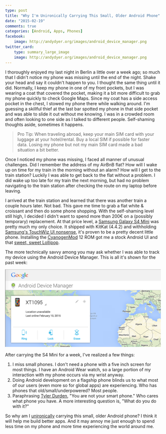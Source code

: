 ```yaml
---
type: post
title: "Why I'm Unironically Carrying This Small, Older Android Phone"
date: "2015-02-19"
comments: true
categories: [Android, Apps, Phones]
facebook:
    image: http://andydyer.org/images/android_device_manager.png
twitter_card:
    type: summary_large_image
    image: http://andydyer.org/images/android_device_manager.png
---
```


I thoroughly enjoyed my last night in Berlin a little over a week ago; so much that I didn't notice my phone was missing until the end of the night. Shake your head and say it couldn't happen to you. I thought the same thing until it did. Normally, I keep my phone in one of my front pockets, but I was wearing a coat that covered the pocket, making it a bit more difficult to grab my phone quickly to check Google Maps. Since my coat has a side access pocket in the chest, I stowed my phone there while walking around. I'm guessing a skillful thief at the last bar spotted my phone in that side pocket and was able to slide it out without me knowing. I was in a crowded room and often looking to one side as I talked to different people. Self-shaming thoughts aside, sometimes it happens.

> Pro Tip: When traveling abroad, keep your main SIM card with your luggage at your hotel/rental. Buy a local SIM if possible for faster data. Losing my phone but not my main SIM card made a bad situation a bit better.

Once I noticed my phone was missing, I faced all manner of unusual challenges. Did I remember the address of my AirBnB flat? How will I wake up on time for my train in the morning without an alarm? How will I get to the train station? Luckily I was able to get back to the flat without a problem. I did wake up too late for my train the next morning, but had no problem navigating to the train station after checking the route on my laptop before leaving.

I arrived at the train station and learned that there was another train a couple hours later. Not bad. This gave me time to grab a flat white & croissant and then do some phone shopping. With the self-shaming level still high, I decided I didn't want to spend more than 200€ on a (possibly temporary) replacement. At that price level, a [Samsung Galaxy S4 Mini](http://www.samsung.com/uk/consumer/mobile-devices/smartphones/android/GT-I9195ZKABTU) was pretty much my only choice. It shipped with KitKat (4.4.2) and withholding [Samsung's TouchWiz UI nonsense](http://www.androidpolice.com/wp-content/uploads/2013/02/nexusae0_182.png), it's proven to be a pretty decent little phone. Installing the [CyanogenMod](http://www.cyanogenmod.org/) 12 ROM got me a stock Android UI and that [sweet, sweet Lollipop](/images/lollipop.jpg).

The more technically savvy among you may ask whether I was able to track my device using the Android Device Manager. This is all it's shown for the past week:
<br/>

<img src="/images/android_device_manager.png" alt="Android Device Manager" style="width: 827px; margin-left: auto; margin-right: auto; display: block" />

<br/>
After carrying the S4 Mini for a week, I've realized a few things:

1. I miss small phones. I don't need a phone with a five inch screen for most things. I have an Android Wear watch, so a large portion of my interaction with my phone occurs via my wrist anyway.
1. Doing Android development on a flagship phone blinds us to what most of our users (even more so for global apps) are experiencing. Who has phones that old/small/underpowered? Most people.
1. Paraphrasing [Tyler Durden](https://www.youtube.com/watch?v=4YMNth3JF0M), "You are not your smart phone." Who cares what phone you have. A more interesting question is, "What do you do with it?"

So why am I [unironically](http://en.wiktionary.org/wiki/unironically) carrying this small, older Android phone? I think it will help me build better apps. And it may annoy me just enough to spend less time on my phone and more time experiencing the world around me.

